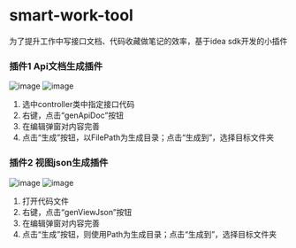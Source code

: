 # smart-work-tool
为了提升工作中写接口文档、代码收藏做笔记的效率，基于idea sdk开发的小插件
### 插件1 Api文档生成插件
![image](https://user-images.githubusercontent.com/51793431/151128287-488c0d66-ed44-43f8-90da-66f32d27b766.png)
![image](https://user-images.githubusercontent.com/51793431/151130553-943b9f00-c04b-4569-a6d7-84522ead089f.png)


1. 选中controller类中指定接口代码
2. 右键，点击“genApiDoc”按钮
3. 在编辑弹窗对内容完善
4. 点击“生成”按钮，以FilePath为生成目录；点击“生成到”，选择目标文件夹

### 插件2 视图json生成插件
![image](https://user-images.githubusercontent.com/51793431/151129152-e4bf12e8-c32b-42fb-9a56-e60fac3c1051.png)
![image](https://user-images.githubusercontent.com/51793431/151130337-ebabc127-2f0f-4948-90d4-9f59d513d097.png)

1. 打开代码文件
2. 右键，点击“genViewJson”按钮
3. 在编辑弹窗对内容完善
4. 点击“生成”按钮，则使用Path为生成目录；点击“生成到”，选择目标文件夹
